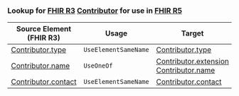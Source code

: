 ### Lookup for [FHIR R3](https://hl7.org/fhir/STU3/) [Contributor](https://hl7.org/fhir/STU3/Contributor.html) for use in [FHIR R5](https://hl7.org/fhir/R5/)

| Source Element (FHIR R3) | Usage | Target |
| -------------- | ----- | ------ |
| [Contributor.type](https://hl7.org/fhir/STU3/Contributor.html#resource) | `UseElementSameName` | [Contributor.type](https://hl7.org/fhir/R5/Contributor.html#resource) |
| [Contributor.name](https://hl7.org/fhir/STU3/Contributor.html#resource) | `UseOneOf` | [Contributor.extension](https://hl7.org/fhir/R5/Contributor.html#resource)<br />[Contributor.name](https://hl7.org/fhir/R5/Contributor.html#resource) |
| [Contributor.contact](https://hl7.org/fhir/STU3/Contributor.html#resource) | `UseElementSameName` | [Contributor.contact](https://hl7.org/fhir/R5/Contributor.html#resource) |
